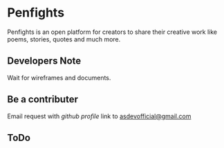 # Penfights
Penfights is an open platform for creators to share their creative work like poems, stories, quotes and much more.

## Developers Note
Wait for wireframes and documents.

## Be a contributer
Email request with _github profile_ link to asdevofficial@gmail.com

## ToDo


